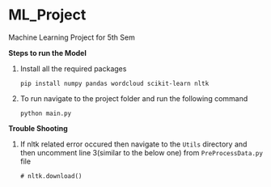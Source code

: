 # ML_Project
Machine Learning Project for 5th Sem


**Steps to run the Model**

1. Install all the required packages

    `pip install numpy pandas wordcloud scikit-learn nltk `

2. To run navigate to the project folder and run the following command

    `python main.py`
    

**Trouble Shooting**

1. If nltk related error occured then navigate to the `Utils` directory and then uncomment line 3(similar to the below one) from `PreProcessData.py` file

    `# nltk.download()`
